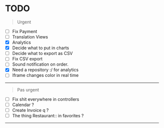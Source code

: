 # TODO
> Urgent
>
- [ ] Fix Payment
- [ ] Translation Views
- [x] Analytics
- [x] Decide what to put in charts
- [ ] Decide what to export as CSV
- [ ] Fix CSV export
- [ ] Sound notification on order.
- [x] Need a repository :/  for analytics
- [ ] Iframe changes color in real time
---
> Pas urgent
>
- [ ] Fix shit everywhere in controllers
- [ ] Calendar ?
- [ ] Create Invoice q ?
- [ ] The thing Restaurant:: in favorites ?

---

